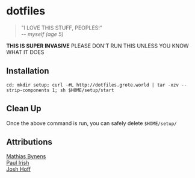 # dotfiles

> "I LOVE THIS STUFF, PEOPLES!"  
>           *-- myself (age 5)*

**THIS IS SUPER INVASIVE**
PLEASE DON'T RUN THIS UNLESS YOU KNOW WHAT IT DOES

## Installation
```
cd; mkdir setup; curl -#L http://dotfiles.grote.world | tar -xzv --strip-components 1; sh $HOME/setup/start
```

## Clean Up

Once the above command is run, you can safely delete `$HOME/setup/`

## Attributions
[Mathias Bynens](https://mths.be/dotfiles)  
[Paul Irish](https://github.com/paulirish/dotfiles)  
[Josh Hoff](https://github.com/losingkeys/dotfiles)
